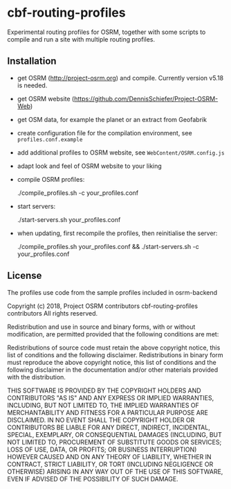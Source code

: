cbf-routing-profiles
====================

Experimental routing profiles for OSRM, together with some scripts to compile and
run a site with multiple routing profiles.

Installation
------------

* get OSRM (http://project-osrm.org) and compile.
  Currently version v5.18 is needed.

* get OSRM website (https://github.com/DennisSchiefer/Project-OSRM-Web)

* get OSM data, for example the planet or an extract from Geofabrik

* create configuration file for the compilation environment, see `profiles.conf.example`

* add additional profiles to OSRM website, see `WebContent/OSRM.config.js`

* adapt look and feel of OSRM website to your liking

* compile OSRM profiles:

    ./compile_profiles.sh -c your_profiles.conf

* start servers:

    ./start-servers.sh your_profiles.conf

* when updating, first recompile the profiles, then reinitialise the server:

    ./compile_profiles.sh your_profiles.conf &&
    ./start-servers.sh -c your_profiles.conf

License
-------

The profiles use code from the sample profiles included in osrm-backend

Copyright (c) 2018, Project OSRM contributors
                    cbf-routing-profiles contributors
All rights reserved.

Redistribution and use in source and binary forms, with or without modification,
are permitted provided that the following conditions are met:

Redistributions of source code must retain the above copyright notice, this list
of conditions and the following disclaimer.
Redistributions in binary form must reproduce the above copyright notice, this
list of conditions and the following disclaimer in the documentation and/or
other materials provided with the distribution.

THIS SOFTWARE IS PROVIDED BY THE COPYRIGHT HOLDERS AND CONTRIBUTORS "AS IS" AND
ANY EXPRESS OR IMPLIED WARRANTIES, INCLUDING, BUT NOT LIMITED TO, THE IMPLIED
WARRANTIES OF MERCHANTABILITY AND FITNESS FOR A PARTICULAR PURPOSE ARE
DISCLAIMED. IN NO EVENT SHALL THE COPYRIGHT HOLDER OR CONTRIBUTORS BE LIABLE FOR
ANY DIRECT, INDIRECT, INCIDENTAL, SPECIAL, EXEMPLARY, OR CONSEQUENTIAL DAMAGES
(INCLUDING, BUT NOT LIMITED TO, PROCUREMENT OF SUBSTITUTE GOODS OR SERVICES;
LOSS OF USE, DATA, OR PROFITS; OR BUSINESS INTERRUPTION) HOWEVER CAUSED AND ON
ANY THEORY OF LIABILITY, WHETHER IN CONTRACT, STRICT LIABILITY, OR TORT
(INCLUDING NEGLIGENCE OR OTHERWISE) ARISING IN ANY WAY OUT OF THE USE OF THIS
SOFTWARE, EVEN IF ADVISED OF THE POSSIBILITY OF SUCH DAMAGE.
